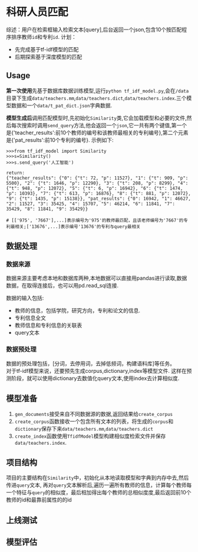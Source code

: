 # 科研人员匹配
综述：用户在检索框输入检索文本[query],后台返回一个json,包含10个按匹配程序排序教师`id`和专利`id`.
计划：
- 先完成基于tf-idf模型的匹配
- 后期探索基于深度模型的匹配

## Usage
**第一次使用**先基于数据库数据训练模型,运行`python tf_idf_model.py`,会在`/data`目录下生成`data/teachers.mm`,`data/teachers.dict`,`data/teachers.index`.三个模型数据和一个`data/t_pat_dict.json`字典数据.

**模型生成后**调用匹配模型时,先初始化`Similarity`类,它会加载模型和必要的文件,然后每次搜索时调用`send_query`方法,他会返回一个`json`,它一共有两个键值,第一个是{'teacher_results':前10个教师的编号和该教师最相关的专利编号},第二个元素是{'pat_results':前10个专利的编号}.
示例如下:
```
>>>from tf_idf_model import Similarity
>>>s=Similarity()
>>>s.send_query('人工智能')

return:
{"teacher_results": {"0": {"t": 72, "p": 11527}, "1": {"t": 909, "p": 5500}, "2": {"t": 1646, "p": 12290}, "3": {"t": 208, "p": 8299}, "4": {"t": 948, "p": 12072}, "5": {"t": 6, "p": 16942}, "6": {"t": 1474, "p": 10393}, "7": {"t": 613, "p": 16876}, "8": {"t": 881, "p": 12072}, "9": {"t": 1435, "p": 15138}}, "pat_results": {"0": 16942, "1": 46627, "2": 11527, "3": 35425, "4": 15707, "5": 46214, "6": 11841, "7": 35429, "8": 11841, "9": 35429}}

# [['975', '7667'],...]表示编号为'975'的教师最匹配，且该老师编号为'7667'的专利最相关;['13676',...]表示编号'13676'的专利与query最相关

```



## 数据处理
### 数据来源
数据来源主要考虑本地和数据库两种,本地数据可以直接用pandas进行读取,数据数据，在取得连接后，也可以用pd.read_sql连接.  

数据的输入包括:
- 教师的信息，包括学院，研究方向，专利和论文的信息.
- 专利信息全文
- 教师信息和专利信息的关联表
- query文本

### 数据预处理

数据的预处理包括，[分词，去停用词，去掉低频词，构建语料库]等任务。  
对于tf-idf模型来说，还要预先生成corpus,dictionary,index等模型文件.
这样在预测阶段，就可以使用dictionary去数值化query文本,使用index去计算相似度.

## 模型准备
1. `gen_documents`接受来自不同数据源的数据,返回结果给`create_corpus`
2. `create_corpus`函数接收一个包含所有文本的列表，将生成的`corpus`和`dictionary`保存下来`data/teachers.mm`,`data/teachers.dict`
3. `create_index`函数使用`TfidfModel`模型构建相似度检索文件并保存`data/teachers.index`.

## 项目结构
项目的主要结构在`Similarity`中，初始化从本地读取模型和字典到内存中去,然后传进`query`文本, 再对`query`文本解析后,遍历一遍所有教师的信息，计算每个教师每一个特征与`query`的相似度，最后相加得出每个教师的总相似度度,最后返回前10个教师的id和最靠前属性的的id

## 上线测试

## 模型评估

